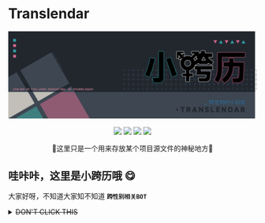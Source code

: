 # Translendar
![lib-Header][link-header]  

<!--HTML部分-->
<div align="center">
<img src="https://img.shields.io/github/v/release/MikiLin-wiviw/Translendar?color=3EA5F9&label=versions&logo=CLion&logoColor=3476E0&labelColor=abcdef" />
<img src="https://img.shields.io/github/watchers/MikiLin-wiviw/Translendar?color=6EF9DF&logo=Aseprite&logoColor=1C4F45&labelColor=B6DDD5" />
<img src="https://img.shields.io/github/stars/MikiLin-wiviw/Translendar?color=FFA4C9&logo=Google%20Fit&logoColor=AF3869&labelColor=FCD4E4" />
<img src="https://img.shields.io/github/downloads/MikiLin-wiviw/Translendar/total?color=E2D281&logo=Markdown&logoColor=665E36&labelColor=F2EBCC" />
<p>🔹这里只是一个用来存放某个项目源文件的神秘地方🔹<p>
</div>  

## 哇咔咔，这里是小跨历哦 😋
大家好呀，不知道大家知不知道 **`` 跨性别相关BOT ``**  
<details><summary><del>DON'T CLICK THIS</del></summary>
<p>

#### 大家好啊，我叫电棍
![lib-OTTO][link-OTTO]

</p>
</details>


<!--以下是链接转储部分-->
[link-header]: /data/images/header.svg
[link-OTTO]: /data/images/OTTO.png 